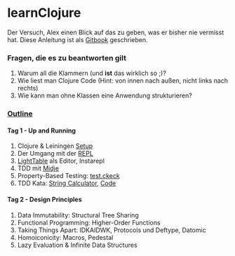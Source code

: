 learnClojure
============

Der Versuch, Alex einen Blick auf das zu geben, was er bisher nie vermisst hat. Diese Anleitung ist als [Gitbook](http://www.gitbook.io/) geschrieben.

### Fragen, die es zu beantworten gilt

1. Warum all die Klammern (und **ist** das wirklich so ;)?
2. Wie liest man Clojure Code (Hint: von innen nach außen, nicht links nach rechts)
3. Wie kann man ohne Klassen eine Anwendung strukturieren?


### [Outline](SUMMARY.md)

#### Tag 1 - Up and Running

1. Clojure & Leiningen [Setup](chapters/Setup.md)
2. Der Umgang mit der [REPL](chapter/REPL.md)
3. [LightTable](http://www.lighttable.com/) als Editor, Instarepl
5. TDD mit [Midje](https://github.com/marick/Midje)
6. Property-Based Testing: [test.ckeck](https://github.com/clojure/test.check)
7. TDD Kata: [String Calculator](http://osherove.com/tdd-kata-1/), [Code](https://github.com/nchapon/string-calculator)

#### Tag 2 - Design Principles

1. Data Immutability: Structural Tree Sharing
2. Functional Programming: Higher-Order Functions
3. Taking Things Apart: IDKAIDWK, Protocols und Deftype, Datomic
4. Homoiconicity: Macros, Pedestal
5. Lazy Evaluation & Infinite Data Structures
